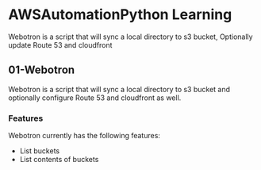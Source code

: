 # AWSAutomationPython Learning

Webotron is a script that will sync a local directory to s3 bucket, Optionally update Route 53 and cloudfront

## 01-Webotron

 Webotron is a script that will sync a local directory to s3 bucket and optionally configure Route 53 and cloudfront as well.


### Features
Webotron currently has the following features:

- List buckets
- List contents of buckets
